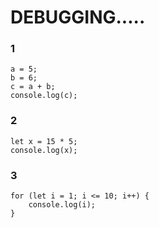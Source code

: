 # DEBUGGING.....

### 1
```
a = 5;
b = 6;
c = a + b;
console.log(c);
```

### 2
```
let x = 15 * 5;
console.log(x);
```

### 3
```
for (let i = 1; i <= 10; i++) {
    console.log(i);   
}
```
